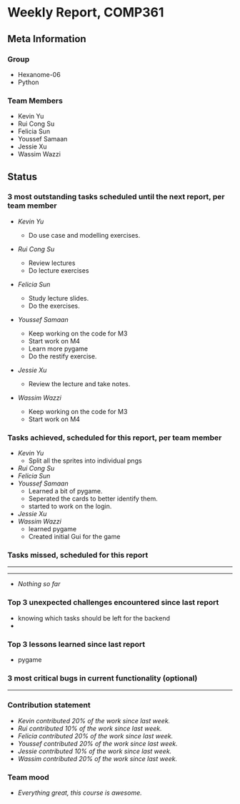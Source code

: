 # Weekly Report, COMP361

## Meta Information

### Group

* Hexanome-06
* Python

### Team Members

* Kevin Yu
* Rui Cong Su
* Felicia Sun
* Youssef Samaan
* Jessie Xu
* Wassim Wazzi

## Status

### 3 most outstanding tasks scheduled until the next report, per team member

* *Kevin Yu*

  * Do use case and modelling exercises.
* *Rui Cong Su*

  * Review lectures
  * Do lecture exercises
* *Felicia Sun*

  * Study lecture slides.
  * Do the exercises.
* *Youssef Samaan*

  * Keep working on the code for M3
  * Start work on M4
  * Learn more pygame
  * Do the restify exercise.
* *Jessie Xu*

  * Review the lecture and take notes.
* *Wassim Wazzi*

  * Keep working on the code for M3
  * Start work on M4

### Tasks achieved, scheduled for this report, per team member

* *Kevin Yu*
  * Split all the sprites into individual pngs
* *Rui Cong Su*
* *Felicia Sun*
* *Youssef Samaan*
  * Learned a bit of pygame.
  * Seperated the cards to better identify them.
  * started to work on the login.
* *Jessie Xu*
* *Wassim Wazzi*
  * learned pygame
  * Created initial Gui for the game

### Tasks missed, scheduled for this report

---

---

* *Nothing so far*

### Top 3 unexpected challenges encountered since last report

* knowing which tasks should be left for the backend
* 

### Top 3 lessons learned since last report

* pygame

### 3 most critical bugs in current functionality (optional)

---

### Contribution statement

* *Kevin contributed 20% of the work since last week.*
* *Rui contributed 10% of the work since last week.*
* *Felicia contributed 20% of the work since last week.*
* *Youssef contributed 20% of the work since last week.*
* *Jessie contributed 10% of the work since last week.*
* *Wassim contributed 20% of the work since last week.*

### Team mood

* *Everything great, this course is awesome.*
